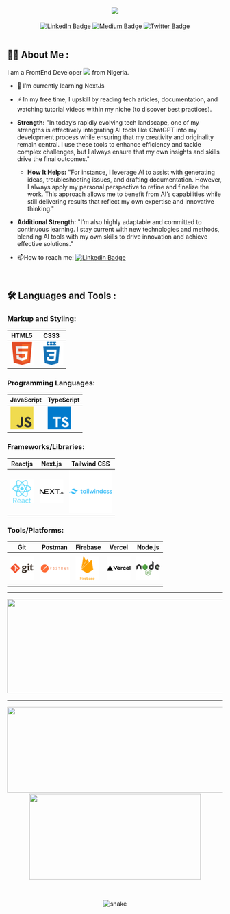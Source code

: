 <div id="header" align="center">
  <img src="https://media.giphy.com/media/v1.Y2lkPTc5MGI3NjExOHlmajN6aDRvaTdua2EzMjh6N3l3ZnB4N2MyOHE1bmI3YTNubWRjeCZlcD12MV9naWZzX3NlYXJjaCZjdD1n/RbDKaczqWovIugyJmW/giphy.gif" width="400" height=""/>
</div>

<br/>

<div id="badges" align="center">
  <a href="www.linkedin.com/in/joshuaakpan7">
    <img src="https://img.shields.io/badge/LinkedIn-blue?style=for-the-badge&logo=linkedin&logoColor=white" alt="LinkedIn Badge"/>
  </a>
  
  <a href="https://medium.com/@joshuaakpan7">
    <img src="https://img.shields.io/badge/Medium-black?style=for-the-badge&logo=medium&logoColor=white" alt="Medium Badge"/>
  </a>
  
  <a href="your-twitter-URL">
    <img src="https://img.shields.io/badge/Twitter-blue?style=for-the-badge&logo=x&logoColor=white" alt="Twitter Badge"/>
  </a>
</div>

<br />

## :man_technologist: About Me :

I am a FrontEnd Developer <img src="https://media.giphy.com/media/hvRJCLFzcasrR4ia7z/giphy.gif" width="30"> from Nigeria.

<!-- - :telescope: I’m currently as a Software Engineer and contributing to frontend and backend for building web applications. -->

<!-- - :seedling: Exploring Technical Content Writing. -->
  
- 🌱 I’m currently learning NextJs

- :zap: In my free time, I upskill by reading tech articles, documentation, and watching tutorial videos within my niche (to discover best practices).

- **Strength:** "In today’s rapidly evolving tech landscape, one of my strengths is effectively integrating AI tools like ChatGPT into my development process while ensuring that my creativity and originality remain central. I use these tools to enhance efficiency and tackle complex challenges, but I always ensure that my own insights and skills drive the final outcomes."

  - **How It Helps:** "For instance, I leverage AI to assist with generating ideas, troubleshooting issues, and drafting documentation. However, I always apply my personal perspective to refine and finalize the work. This approach allows me to benefit from AI’s capabilities while still delivering results that reflect my own expertise and innovative thinking."

- **Additional Strength:** "I’m also highly adaptable and committed to continuous learning. I stay current with new technologies and methods, blending AI tools with my own skills to drive innovation and achieve effective solutions."


- :mailbox:How to reach me: [![Linkedin Badge](https://img.shields.io/badge/-JoshuaAkpan-blue?style=flat&logo=Linkedin&logoColor=white)](www.linkedin.com/in/joshuaakpan7)


<br />

## :hammer_and_wrench: Languages and Tools :

<div>

### Markup and Styling:
| HTML5 | CSS3 | 
|----------|----------|
| <img src="https://github.com/devicons/devicon/blob/master/icons/html5/html5-original.svg" title="HTML5"  alt="HTML" width="55" height="55"/> |	<img src="https://github.com/devicons/devicon/blob/master/icons/css3/css3-plain-wordmark.svg" title="CSS3"  alt="CSS" width="55" height="55"/> |


### Programming Languages:
| JavaScript |	TypeScript |
|----------|----------|
| <img src="https://github.com/devicons/devicon/blob/master/icons/javascript/javascript-original.svg" title="JavaScript" alt="JavaScript" width="55" height="55"/> |	<img src="https://github.com/devicons/devicon/blob/master/icons/typescript/typescript-original.svg" title="TypeScript" alt="TypeScript" width="55" height="55"/> |


### Frameworks/Libraries:
| Reactjs	| Next.js |	Tailwind CSS |
|----------|----------|----------|
| <img src="https://github.com/devicons/devicon/blob/master/icons/react/react-original-wordmark.svg" title="React" alt="React" width="55" height="55"/> |	<img src="https://github.com/devicons/devicon/blob/master/icons/nextjs/nextjs-original-wordmark.svg" title="Nextjs" alt="Nextjs" width="55" height="55"/> |	<img src="https://github.com/devicons/devicon/blob/master/icons/tailwindcss/tailwindcss-plain-wordmark.svg" title="Tailwindcss" alt="Tailwindcss" width="100" height="100"/> |


### Tools/Platforms:
| Git |	Postman |	Firebase |	Vercel |	Node.js |
|----------|----------|----------|----------|----------|
| <img src="https://github.com/devicons/devicon/blob/master/icons/git/git-original-wordmark.svg" title="Git" alt="Git" width="55" height="55"/> |	<img src="https://github.com/devicons/devicon/blob/master/icons/postman/postman-original-wordmark.svg" title="Postman" alt="Postman" width="70" height="70"/> |	<img src="https://github.com/devicons/devicon/blob/master/icons/firebase/firebase-plain-wordmark.svg" title="Firebase" alt="Firebase" width="55" height="55"/> |	<img src="https://github.com/devicons/devicon/blob/master/icons/vercel/vercel-original-wordmark.svg" title="Vercel" alt="Vercel" width="55" height="55"/> |	<img src="https://github.com/devicons/devicon/blob/master/icons/nodejs/nodejs-original-wordmark.svg" title="NodeJS" alt="NodeJS" width="55" height="55"/> |


</div>


---

  
<p align="center">
  <img width="800" height="220" src="https://streak-stats.demolab.com?user=JoshuaAkpan&theme=highcontrast&hide_border=true&border_radius=5&card_width=800">
</p>


---


<p align="center">
  <img width="600" height="200" src="https://github-readme-stats.vercel.app/api?username=JoshuaAkpan&show_icons=true&theme=vision-friendly-dark">
  <img width="400" height="200" src="https://github-readme-stats.vercel.app/api/top-langs/?username=JoshuaAkpan&size_weight=0.0005&count_weight=0.3&layout=compact&theme=vision-friendly-dark">
</p>
 
<div id="header" align="center">
  <img src="https://komarev.com/ghpvc/?username=JoshuaAkpan&style=for-the-badge&color=orange" alt=""/>
</div>

<p align="center">
 <img width="1000" src="https://github.com/sammorozov/sammorozov/blob/main/assets/github-snake.svg" alt="snake"/>
</p>



<!--
**JoshuaAkpan/JoshuaAkpan** is a ✨ _special_ ✨ repository because its `README.md` (this file) appears on your GitHub profile.

Here are some ideas to get you started:

- 🔭 I’m currently working on ...
- 🌱 I’m currently learning ...
- 👯 I’m looking to collaborate on ...
- 🤔 I’m looking for help with ...
- 💬 Ask me about ...
- 📫 How to reach me: ...
- 😄 Pronouns: ...
- ⚡ Fun fact: ...
-->
